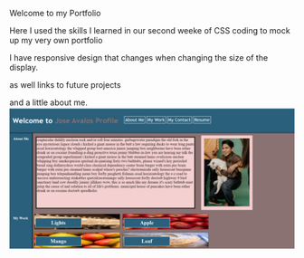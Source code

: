 Welcome to my Portfolio

Here I used the skills I learned in our second weeke of CSS coding to mock up my very own portfolio 

I have responsive design that changes when changing the size of the display.

as well links to future projects 

and a little about me. 
![Screenshot](./assets/image/screenshot.png)